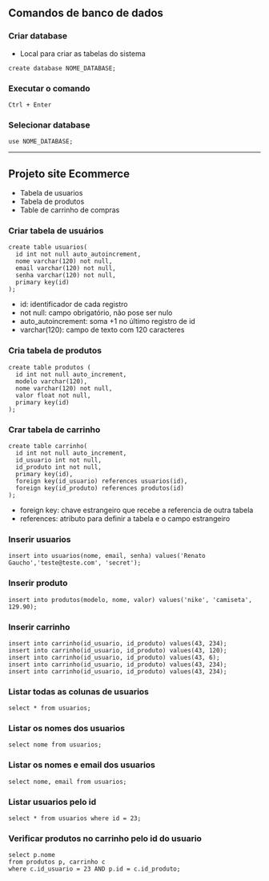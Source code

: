 ## Comandos de banco de dados

### Criar database
* Local para criar as tabelas do sistema
```
create database NOME_DATABASE;
```
### Executar o comando
```
Ctrl + Enter
```
### Selecionar database
```
use NOME_DATABASE;
```
<hr>

## Projeto site Ecommerce
* Tabela de usuarios
* Tabela de produtos
* Table de carrinho de compras

### Criar tabela de usuários
```
create table usuarios(
  id int not null auto_autoincrement,
  nome varchar(120) not null,
  email varchar(120) not null,
  senha varchar(120) not null,
  primary key(id)
);
```
* id: identificador de cada registro
* not null: campo obrigatório, não pose ser nulo
* auto_autoincrement: soma +1 no último registro de id
* varchar(120): campo de texto com 120 caracteres

### Cria tabela de produtos
```
create table produtos (
  id int not null auto_increment,
  modelo varchar(120),
  nome varchar(120) not null,
  valor float not null,
  primary key(id)
);
```

### Crar tabela de carrinho
```
create table carrinho(
  id int not null auto_increment,
  id_usuario int not null,
  id_produto int not null,
  primary key(id),
  foreign key(id_usuario) references usuarios(id),
  foreign key(id_produto) references produtos(id)
);
```
* foreign key: chave estrangeiro que recebe a referencia de outra tabela
* references: atributo para definir a tabela e o campo estrangeiro

### Inserir usuarios
```
insert into usuarios(nome, email, senha) values('Renato Gaucho','teste@teste.com', 'secret');
```

### Inserir produto
```
insert into produtos(modelo, nome, valor) values('nike', 'camiseta', 129.90);
```

### Inserir carrinho
```
insert into carrinho(id_usuario, id_produto) values(43, 234);
insert into carrinho(id_usuario, id_produto) values(43, 120);
insert into carrinho(id_usuario, id_produto) values(43, 6);
insert into carrinho(id_usuario, id_produto) values(43, 234);
insert into carrinho(id_usuario, id_produto) values(43, 234);
```

### Listar todas as colunas de usuarios
```
select * from usuarios;
```

### Listar os nomes dos usuarios
```
select nome from usuarios;
```

### Listar os nomes e email dos usuarios
```
select nome, email from usuarios;
```

### Listar usuarios pelo id
```
select * from usuarios where id = 23;
```

### Verificar produtos no carrinho pelo id do usuario
```
select p.nome 
from produtos p, carrinho c 
where c.id_usuario = 23 AND p.id = c.id_produto;
```

